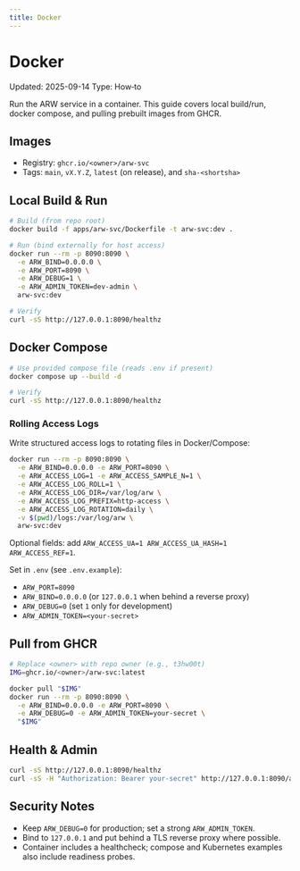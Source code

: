 ```yaml
---
title: Docker
---
```


# Docker

Updated: 2025-09-14
Type: How‑to

Run the ARW service in a container. This guide covers local build/run, docker compose, and pulling prebuilt images from GHCR.

## Images

- Registry: `ghcr.io/<owner>/arw-svc`
- Tags: `main`, `vX.Y.Z`, `latest` (on release), and `sha-<shortsha>`

## Local Build & Run

```bash
# Build (from repo root)
docker build -f apps/arw-svc/Dockerfile -t arw-svc:dev .

# Run (bind externally for host access)
docker run --rm -p 8090:8090 \
  -e ARW_BIND=0.0.0.0 \
  -e ARW_PORT=8090 \
  -e ARW_DEBUG=1 \
  -e ARW_ADMIN_TOKEN=dev-admin \
  arw-svc:dev

# Verify
curl -sS http://127.0.0.1:8090/healthz
```

## Docker Compose

```bash
# Use provided compose file (reads .env if present)
docker compose up --build -d

# Verify
curl -sS http://127.0.0.1:8090/healthz
```

### Rolling Access Logs

Write structured access logs to rotating files in Docker/Compose:

```bash
docker run --rm -p 8090:8090 \
  -e ARW_BIND=0.0.0.0 -e ARW_PORT=8090 \
  -e ARW_ACCESS_LOG=1 -e ARW_ACCESS_SAMPLE_N=1 \
  -e ARW_ACCESS_LOG_ROLL=1 \
  -e ARW_ACCESS_LOG_DIR=/var/log/arw \
  -e ARW_ACCESS_LOG_PREFIX=http-access \
  -e ARW_ACCESS_LOG_ROTATION=daily \
  -v $(pwd)/logs:/var/log/arw \
  arw-svc:dev
```

Optional fields: add `ARW_ACCESS_UA=1 ARW_ACCESS_UA_HASH=1 ARW_ACCESS_REF=1`.

Set in `.env` (see `.env.example`):
- `ARW_PORT=8090`
- `ARW_BIND=0.0.0.0` (or `127.0.0.1` when behind a reverse proxy)
- `ARW_DEBUG=0` (set `1` only for development)
- `ARW_ADMIN_TOKEN=<your-secret>`

## Pull from GHCR

```bash
# Replace <owner> with repo owner (e.g., t3hw00t)
IMG=ghcr.io/<owner>/arw-svc:latest

docker pull "$IMG"
docker run --rm -p 8090:8090 \
  -e ARW_BIND=0.0.0.0 -e ARW_PORT=8090 \
  -e ARW_DEBUG=0 -e ARW_ADMIN_TOKEN=your-secret \
  "$IMG"
```

## Health & Admin

```bash
curl -sS http://127.0.0.1:8090/healthz
curl -sS -H "Authorization: Bearer your-secret" http://127.0.0.1:8090/admin/probe
```

## Security Notes

- Keep `ARW_DEBUG=0` for production; set a strong `ARW_ADMIN_TOKEN`.
- Bind to `127.0.0.1` and put behind a TLS reverse proxy where possible.
- Container includes a healthcheck; compose and Kubernetes examples also include readiness probes.
